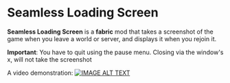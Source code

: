 # Seamless Loading Screen

**Seamless Loading Screen** is a **fabric** mod that takes a screenshot of the game when you leave a world or server, and displays it when you rejoin it.

**Important**: You have to quit using the pause menu. Closing via the window's x, will not take the screenshot 

A video demonstration:
[![IMAGE ALT TEXT](https://i.imgur.com/NbG9zBP.png)](http://www.youtube.com/watch?v=PB9NinPPTwA "Seamless Loading Screen - Demonstration")
